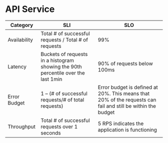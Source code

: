 # API Service

| Category     | SLI | SLO                                                                                                         |
|--------------|-----|-------------------------------------------------------------------------------------------------------------|
| Availability |   Total # of successful requests / Total # of requests  | 99%                                                                                                         |
| Latency      |   Buckets of requests in a histogram showing the 90th percentile over the last 1min   | 90% of requests below 100ms                                                                                 |
| Error Budget |   1 – (# of successful requests/# of total requests)  | Error budget is defined at 20%. This means that 20% of the requests can fail and still be within the budget |
| Throughput   |   Total # of successful requests over 1 seconds  | 5 RPS indicates the application is functioning                                                              |
